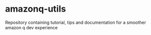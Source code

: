 # amazonq-utils
Repository containing tutorial, tips and documentation for a smoother amazon q dev experience
